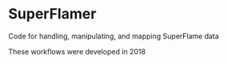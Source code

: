 # SuperFlamer
Code for handling, manipulating, and mapping SuperFlame data

These workflows were developed in 2018
